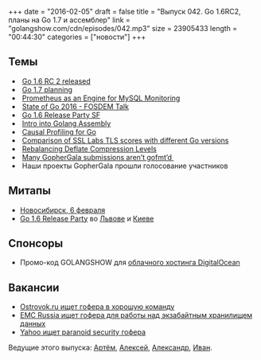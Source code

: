 +++
date = "2016-02-05"
draft = false
title = "Выпуск 042. Go 1.6RC2, планы на Go 1.7 и ассемблер"
link = "golangshow.com/cdn/episodes/042.mp3"
size = 23905433
length = "00:44:30"
categories = ["новости"]
+++

## Темы
-  [Go 1.6  RC 2 released](https://groups.google.com/forum/#!topic/golang-nuts/9CQ9GRuL1GI)
-  [Go 1.7 planning](https://groups.google.com/forum/#!topic/golang-dev/TerfinvPffw)
-  [Prometheus as an Engine for MySQL Monitoring](https://www.percona.com/blog/2016/01/14/prometheus-as-an-engine-for-mysql-monitoring/)
-  [State of Go 2016 - FOSDEM Talk](https://talks.golang.org/2016/state-of-go.slide)
-  [Go 1.6 Release Party SF](http://www.meetup.com/golangsf/events/226090306/)
-  [Intro into Golang Assembly](https://goroutines.com/asm)
-  [Causal Profiling for Go](http://morsmachine.dk/causalprof)
-  [Comparison of SSL Labs TLS scores with different Go versions](https://aoeus.com/gotls/)
-  [Rebalancing Deflate Compression Levels](https://blog.klauspost.com/rebalancing-deflate-compression-levels/)
-  [Many GopherGala submissions aren’t gofmt’d ](https://twitter.com/peterbourgon/status/694992100056788992)
-  Наши проекты GopherGala прошли голосование участников

## Митапы
- [Новосибирск, 6 февраля](http://golang-nsk.party)
- [Go 1.6 Release Party](https://github.com/golang/go/wiki/Go-1.6-release-party) во [Львове](http://www.meetup.com/Lviv-Golang-Group/events/228344940/) и [Киеве](http://www.meetup.com/uagolang/events/228343484/)

## Спонсоры
- Промо-код GOLANGSHOW для [облачного хостинга DigitalOcean](https://www.digitalocean.com/?utm_campaign=golangshow&utm_medium=podcast&refcode=63eedb038a3e)

## Вакансии
- [Ostrovok.ru ищет гофера в хорошую команду](https://ostrovok.ru/about/jobs/175/)
- [EMC Russia ищет гофера для работы над экзабайтным хранилищем данных](http://hh.ru/vacancy/15740817)
- [Yahoo ищет paranoid security гофера](https://t.co/DtTKEblRCS)

Ведущие этого выпуска: [Артём](https://twitter.com/miolini), [Алексей](https://twitter.com/paaleksey), [Александр](https://twitter.com/LK4D4math), [Иван](https://twitter.com/idanyliuk).
